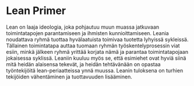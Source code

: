 # Lean Primer

Lean on laaja ideologia, joka pohjautuu muun muassa jatkuvaan toimintatapojen parantamiseen ja ihmisten kunnioittamiseen. 
Leania noudattava ryhmä tuottaa hyvälaatuista toimivaa tuotetta lyhyissä sykleissä. Tällainen toimintatapa auttaa tuomaan ryhmän 
työskentelyprosessin viat esiin, minkä jälkeen ryhmä yrittää korjata nämä ja parantaa toimintatapojaan jokaisessa syklissä. Leaniin 
kuuluu myös se, että esimiehet ovat hyviä siinä mitä heidän alaisensa tekevät, ja heidän tehtävänään on opastaa työntekijöitä 
lean-periaatteissa ynnä muussa. Leanin tuloksena on turhien tekijöiden vähentäminen ja tuottavuuden lisääminen.
